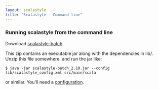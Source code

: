 ```yaml
---
layout: scalastyle
title: "Scalastyle - Command line"
---
```


### Running scalastyle from the command line

Download [scalastyle-batch](https://oss.sonatype.org/content/repositories/releases/org/scalastyle/scalastyle-batch_2.10/0.3.0/scalastyle-batch_2.10-0.3.0-distribution.zip).

This zip contains an executable jar along with the dependencies in lib/. Unzip this file somewhere, and run the jar like:

    $ java -jar scalastyle-batch_2.10.jar --config lib/scalastyle_config.xml src/main/scala

or similar. You'll need a [configuration](configuration.html).


